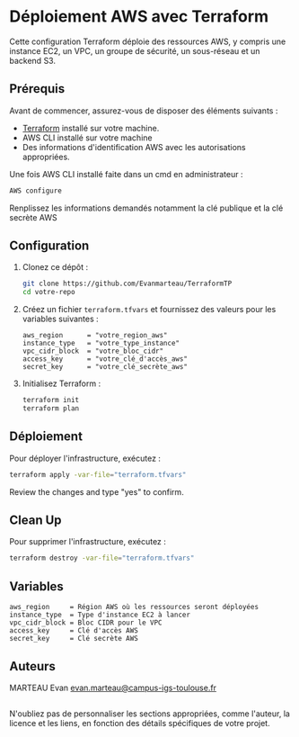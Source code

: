 # Déploiement AWS avec Terraform

Cette configuration Terraform déploie des ressources AWS, y compris une instance EC2, un VPC, un groupe de sécurité, un sous-réseau et un backend S3.

## Prérequis

Avant de commencer, assurez-vous de disposer des éléments suivants :

- [Terraform](https://www.terraform.io/) installé sur votre machine.
- AWS CLI installé sur votre machine
- Des informations d'identification AWS avec les autorisations appropriées.

Une fois AWS CLI installé faite dans un cmd en administrateur :

```bash
AWS configure
```

Renplissez les informations demandés notamment la clé publique et la clé secrète AWS

## Configuration

1. Clonez ce dépôt :

    ```bash
    git clone https://github.com/Evanmarteau/TerraformTP
    cd votre-repo
    ```

2. Créez un fichier `terraform.tfvars` et fournissez des valeurs pour les variables suivantes :

    ```hcl
    aws_region      = "votre_region_aws"
    instance_type   = "votre_type_instance"
    vpc_cidr_block  = "votre_bloc_cidr"
    access_key      = "votre_clé_d'accès_aws"
    secret_key      = "votre_clé_secrète_aws"
    ```

3. Initialisez Terraform :

    ```bash
    terraform init
    terraform plan
    ```

## Déploiement

Pour déployer l'infrastructure, exécutez :

```bash
terraform apply -var-file="terraform.tfvars"
```

Review the changes and type "yes" to confirm.

## Clean Up

Pour supprimer l'infrastructure, exécutez :

```bash
terraform destroy -var-file="terraform.tfvars"
```

## Variables

```hcl
aws_region     = Région AWS où les ressources seront déployées
instance_type  = Type d'instance EC2 à lancer
vpc_cidr_block = Bloc CIDR pour le VPC
access_key     = Clé d'accès AWS
secret_key     = Clé secrète AWS
```

## Auteurs

MARTEAU Evan evan.marteau@campus-igs-toulouse.fr

## 

N'oubliez pas de personnaliser les sections appropriées, comme l'auteur, la licence et les liens, en fonction des détails spécifiques de votre projet.
